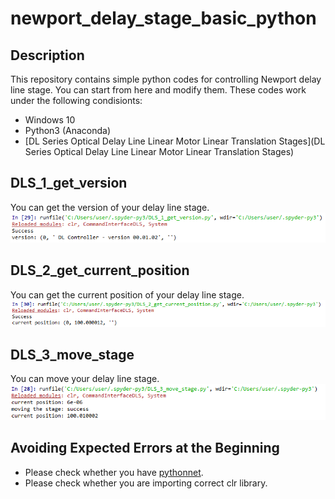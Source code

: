 # newport_delay_stage_basic_python

## Description
This repository contains simple python codes for controlling Newport delay line stage. You can start from here and modify them. These codes work under the following condisionts:
- Windows 10
- Python3 (Anaconda)
- [DL Series Optical Delay Line Linear Motor Linear Translation Stages](DL Series Optical Delay Line Linear Motor Linear Translation Stages)

## DLS_1_get_version
You can get the version of your delay line stage.
<img src="https://github.com/ksonod/newport_delay_stage_basic_python/blob/master/dls1.PNG" width="700px">

## DLS_2_get_current_position
You can get the current position of your delay line stage.
<img src="https://github.com/ksonod/newport_delay_stage_basic_python/blob/master/dls2.PNG" width="700px">

## DLS_3_move_stage
You can move your delay line stage.
<img src="https://github.com/ksonod/newport_delay_stage_basic_python/blob/master/dls3.PNG" width="700px">

## Avoiding Expected Errors at the Beginning
- Please check whether you have [pythonnet](https://pypi.org/project/pythonnet/).
- Please check whether you are importing correct clr library.

